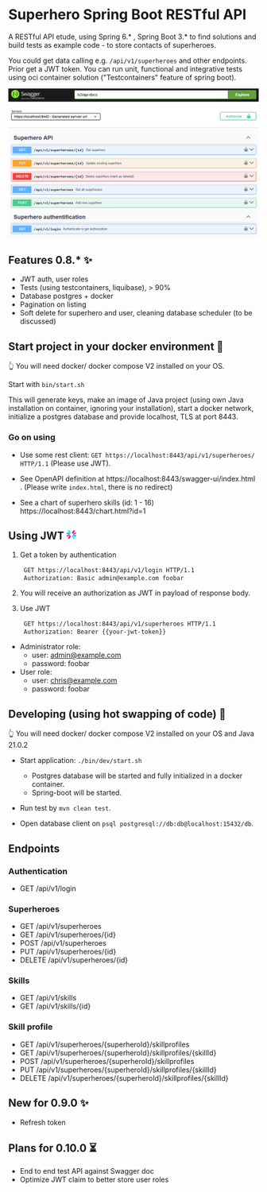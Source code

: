 # Superhero Spring Boot RESTful API
A RESTful API etude, using Spring 6.* , Spring Boot 3.* to find solutions and build tests as example code - to store contacts of superheroes.

You could get data calling e.g. `/api/v1/superheroes` and other endpoints. Prior get a JWT token. You can run unit, functional and integrative tests using oci container solution ("Testcontainers" feature of spring boot). 

![Swagger UI](src/main/resources/static/img/swg.png)

## Features 0.8.* ✨

* JWT auth, user roles
* Tests (using testcontainers, liquibase), > 90%
* Database postgres + docker
* Pagination on listing
* Soft delete for superhero and user, cleaning database scheduler (to be discussed)

## Start project in your docker environment 🐋

👆 You will need docker/ docker compose V2 installed on your OS.

Start with `bin/start.sh`


This will generate keys, make an image of Java project (using own Java installation on container, ignoring your installation), start a docker network, initialize a postgres database and provide localhost, TLS at port 8443.

### Go on using 

* Use some rest client: `GET https://localhost:8443/api/v1/superheroes/ HTTP/1.1` (Please use JWT).

* See OpenAPI definition at https://localhost:8443/swagger-ui/index.html . (Please write `index.html`, there is no redirect)

* See a chart of superhero skills (id: 1 - 16) https://localhost:8443/chart.html?id=1

## Using JWT <img src="./src/main/resources/static/img/jwt_logo.svg" width="20">

1. Get a token by authentication

        GET https://localhost:8443/api/v1/login HTTP/1.1
        Authorization: Basic admin@example.com foobar

2. You will receive an authorization as JWT in payload of response body. 

3. Use JWT 

        GET https://localhost:8443/api/v1/superheroes HTTP/1.1
        Authorization: Bearer {{your-jwt-token}}

* Administrator role: 
  * user: admin@example.com
  * password: foobar
* User role: 
  * user: chris@example.com
  * password: foobar

## Developing (using hot swapping of code) 🔧

👆 You will need docker/ docker compose V2 installed on your OS and Java 21.0.2

* Start application: `./bin/dev/start.sh`
  - Postgres database will be started and fully initialized in a docker container.
  - Spring-boot will be started.

* Run test by `mvn clean test`.

* Open database client on `psql postgresql://db:db@localhost:15432/db`.

## Endpoints

### Authentication
* GET /api/v1/login

### Superheroes
* GET /api/v1/superheroes
* GET /api/v1/superheroes/{id}
* POST /api/v1/superheroes
* PUT /api/v1/superheroes/{id}
* DELETE /api/v1/superheroes/{id} 

### Skills
* GET /api/v1/skills
* GET /api/v1/skills/{id}

### Skill profile
* GET /api/v1/superheroes/{superheroId}/skillprofiles
* GET /api/v1/superheroes/{superheroId}/skillprofiles/{skillId}
* POST /api/v1/superheroes/{superheroId}/skillprofiles
* PUT /api/v1/superheroes/{superheroId}/skillprofiles/{skillId}
* DELETE /api/v1/superheroes/{superheroId}/skillprofiles/{skillId}

## New for 0.9.0 ✨
* Refresh token

## Plans for 0.10.0 ⏳

* End to end test API against Swagger doc
* Optimize JWT claim to better store user roles